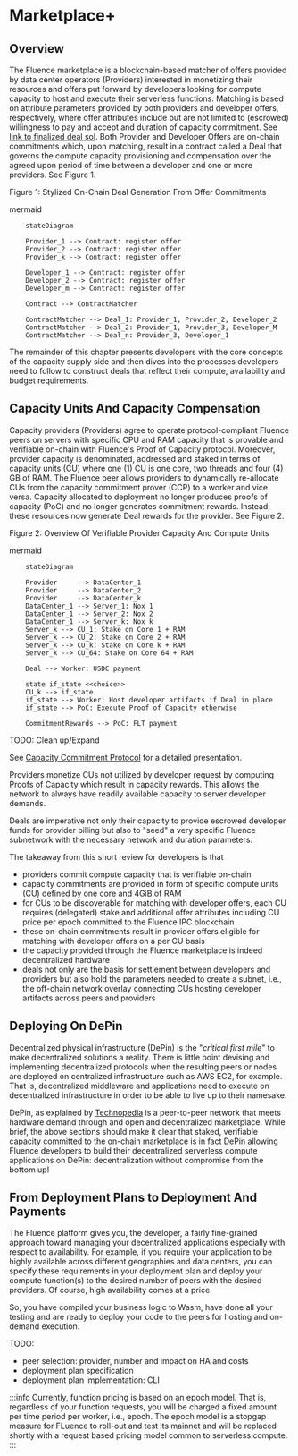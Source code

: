 # Marketplace+

## Overview

The Fluence marketplace is a blockchain-based matcher of offers provided by data center operators (Providers) interested in monetizing their resources and offers put forward by developers looking for compute capacity to host and execute their serverless functions. Matching is based on attribute parameters provided by both providers and developer offers, respectively, where offer attributes include but are not limited to (escrowed) willingness to pay and accept and duration of capacity commitment. See [link to finalized deal sol](https://fluence/deal). Both Provider and Developer Offers are on-chain commitments which, upon matching, result in a contract called a Deal that governs the compute capacity provisioning and compensation over the agreed upon period of time between a developer and one or more providers. See Figure 1.

Figure 1: Stylized On-Chain Deal Generation From Offer Commitments

mermaid
```mermaid
    stateDiagram

    Provider_1 --> Contract: register offer
    Provider_2 --> Contract: register offer
    Provider_k --> Contract: register offer

    Developer_1 --> Contract: register offer
    Developer_2 --> Contract: register offer
    Developer_m --> Contract: register offer

    Contract --> ContractMatcher

    ContractMatcher --> Deal_1: Provider_1, Provider_2, Developer_2
    ContractMatcher --> Deal_2: Provider_1, Provider_3, Developer_M
    ContractMatcher --> Deal_n: Provider_3, Developer_1

```

The remainder of this chapter presents developers with the core concepts of the capacity supply side and then dives into the processes developers need to follow to construct deals that reflect their compute, availability and budget requirements.

## Capacity Units And Capacity Compensation

Capacity providers (Providers) agree to operate protocol-compliant Fluence peers on servers with specific CPU and RAM capacity that is provable and verifiable on-chain with Fluence's Proof of Capacity protocol. Moreover, provider capacity is denominated, addressed and staked in terms of capacity units (CU) where one (1) CU is one core, two threads and four (4) GB of RAM. The Fluence peer allows providers to dynamically re-allocate CUs from the capacity commitment prover (CCP) to a worker and vice versa. Capacity allocated to deployment no longer produces proofs of capacity (PoC) and no longer generates commitment rewards. Instead, these resources now generate Deal rewards for the provider. See Figure 2.

Figure 2: Overview Of Verifiable Provider Capacity And Compute Units

mermaid
```mermaid
    stateDiagram
    
    Provider     --> DataCenter_1
    Provider     --> DataCenter_2
    Provider     --> DataCenter_k
    DataCenter_1 --> Server_1: Nox 1
    DataCenter_1 --> Server_2: Nox 2
    DataCenter_1 --> Server_k: Nox k
    Server_k --> CU_1: Stake on Core 1 + RAM
    Server_k --> CU_2: Stake on Core 2 + RAM
    Server_k --> CU_k: Stake on Core k + RAM
    Server_k --> CU_64: Stake on Core 64 + RAM

    Deal --> Worker: USDC payment
    
    state if_state <<choice>>
    CU_k --> if_state
    if_state --> Worker: Host developer artifacts if Deal in place
    if_state --> PoC: Execute Proof of Capacity otherwise

    CommitmentRewards --> PoC: FLT payment    
```

TODO: Clean up/Expand

See [Capacity Commitment Protocol](https://fluence.dev/learn) for a detailed presentation. 

Providers monetize CUs not utilized by developer request by computing Proofs of Capacity which result in capacity rewards. This allows the network to always have readily available capacity to server developer demands. 

Deals are imperative not only their capacity to provide escrowed developer funds for provider billing but also to "seed" a very specific Fluence subnetwork with the necessary network and duration parameters. 


The takeaway from this short review for developers is that 

* providers commit compute capacity that is verifiable on-chain
* capacity commitments are provided in form of specific compute units (CU) defined by one core and 4GiB of RAM 
* for CUs to be discoverable for matching with developer offers, each CU requires (delegated) stake and additional offer attributes including CU price per epoch committed to the Fluence IPC blockchain
* these on-chain commitments result in provider offers eligible for matching with developer offers on a per CU basis
* the capacity provided through the Fluence marketplace is indeed decentralized hardware
* deals not only are the basis for settlement between developers and providers but also hold the parameters needed to create a subnet, i.e., the off-chain network overlay connecting CUs hosting developer artifacts across peers and providers

## Deploying On DePin

Decentralized physical infrastructure (DePin) is the "*critical first mile*" to make decentralized solutions a reality. There is little point devising and implementing decentralized protocols when the resulting peers or nodes are deployed on centralized infrastructure such as AWS EC2, for example. That is, decentralized middleware and applications need to execute on decentralized infrastructure in order to be able to live up to their namesake.

DePin, as explained by [Technopedia](https://www.techopedia.com/definition/decentralized-physical-infrastructure-networks-depin#:~:text=Decentralized%20physical%20infrastructure%20networks%20(DePIN)%20are%20blockchain%20protocols%20that%20build,%2C%20data%20collection%2C%20and%20more.) is a peer-to-peer network that meets hardware demand through and open and decentralized marketplace. While brief, the above sections should make it clear that staked, verifiable capacity committed to the on-chain marketplace is in fact DePin allowing Fluence developers to build their decentralized serverless compute applications on DePin: decentralization without compromise from the bottom up!  


## From Deployment Plans to Deployment And Payments


The Fluence platform gives you, the developer, a fairly fine-grained approach toward managing your decentralized applications especially with respect to availability. For example, if you require your application to be highly available across different geographies and data centers, you can specify these requirements in your deployment plan and deploy your compute function(s) to the desired number of peers with the desired providers. Of course, high availability comes at a price.





So, you have compiled your business logic to Wasm, have done all your testing and are ready to deploy your code to the peers for hosting and on-demand execution. 


TODO:

* peer selection: provider, number and impact on HA and costs
* deployment plan specification
* deployment plan implementation: CLI


:::info
Currently, function pricing is based on an epoch model. That is, regardless of your function requests, you will be charged a fixed amount per time period per worker, i.e., epoch. The epoch model is a stopgap measure for FLuence to roll-out and test its mainnet and will be replaced shortly with a request based pricing model common to serverless compute.
:::
